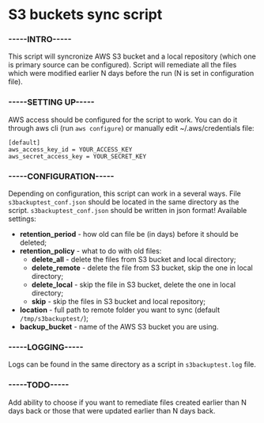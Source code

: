 # S3 buckets sync script

### -----INTRO-----

This script will syncronize AWS S3 bucket and a local repository (which one is primary source can be configured). Script will remediate all the files which were modified earlier N days before the run (N is set in configuration file).

### -----SETTING UP-----

AWS access should be configured for the script to work. You can do it through aws cli (run `aws configure`) or manually edit ~/.aws/credentials file:
```
[default]
aws_access_key_id = YOUR_ACCESS_KEY
aws_secret_access_key = YOUR_SECRET_KEY
```

### -----CONFIGURATION-----

Depending on configuration, this script can work in a several ways. File `s3backuptest_conf.json` should be located in the same directory as the script.
`s3backuptest_conf.json` should be written in json format!
Available settings:
+ **retention_period** - how old can file be (in days) before it should be deleted;
+ **retention_policy** - what to do with old files:
   - **delete_all**		- delete the files from S3 bucket and local directory;
   - **delete_remote**	- delete the file from S3 bucket, skip the one in local directory;
   - **delete_local**	- skip the file in S3 bucket, delete the one in local directory;
   - **skip**		- skip the files in S3 bucket and local repository;
+ **location**	   - full path to remote folder you want to sync (default `/tmp/s3backuptest/`);
+ **backup_bucket**    - name of the AWS S3 bucket you are using.

### -----LOGGING-----

Logs can be found in the same directory as a script in `s3backuptest.log` file.

### -----TODO-----

Add ability to choose if you want to remediate files created earlier than N days back or those that were updated earlier than N days back.
